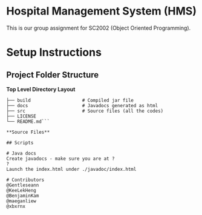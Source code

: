 # Hospital Management System (HMS)
This is our group assignment for SC2002 (Object Oriented Programming).

# Setup Instructions
## Project Folder Structure

**Top Level Directory Layout**
```.
├── build                   # Compiled jar file
├── docs                    # Javadocs generated as html
├── src                     # Source files (all the codes)
├── LICENSE
└── README.md```

**Source Files**

## Scripts

# Java docs
Create javadocs - make sure you are at ?
?
Launch the index.html under ./javadoc/index.html

# Contributors
@Gentleseann
@KeeLekHeng
@BenjaminKam
@maeganliew
@xbxrnx
